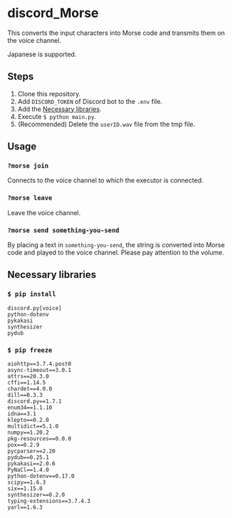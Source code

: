 # discord_Morse

This converts the input characters into Morse code and transmits them on the voice channel.

Japanese is supported.

## Steps
1. Clone this repository.
1. Add `DISCORD_TOKEN` of Discord bot to the `.env` file.
1. Add the [Necessary libraries](#necessary-libraries).
1. Execute `$ python main.py`.
1. (Recommended) Delete the `userID.wav` file from the tmp file.

## Usage
### `?morse join`
Connects to the voice channel to which the executor is connected.

### `?morse leave`
Leave the voice channel.

### `?morse send something-you-send`
By placing a text in `something-you-send`, the string is converted into Morse code and played to the voice channel.
Please pay attention to the volume.

## Necessary libraries
### `$ pip install`
```
discord.py[voice]
python-dotenv
pykakasi
synthesizer
pydub
```

### `$ pip freeze`
```
aiohttp==3.7.4.post0
async-timeout==3.0.1
attrs==20.3.0
cffi==1.14.5
chardet==4.0.0
dill==0.3.3
discord.py==1.7.1
enum34==1.1.10
idna==3.1
klepto==0.2.0
multidict==5.1.0
numpy==1.20.2
pkg-resources==0.0.0
pox==0.2.9
pycparser==2.20
pydub==0.25.1
pykakasi==2.0.6
PyNaCl==1.4.0
python-dotenv==0.17.0
scipy==1.6.3
six==1.15.0
synthesizer==0.2.0
typing-extensions==3.7.4.3
yarl==1.6.3
```
